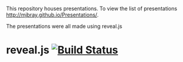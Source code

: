This repository houses presentations. To view the list of presentations http://mjbray.github.io/Presentations/.

The presentations were all made using reveal.js

# reveal.js [![Build Status](https://travis-ci.org/hakimel/reveal.js.png?branch=master)](https://travis-ci.org/hakimel/reveal.js)

